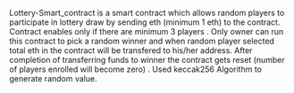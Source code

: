  Lottery-Smart_contract is a smart contract which allows random players to participate in lottery draw by sending eth (minimum 1 eth) to the contract.
 Contract enables only if there are  minimum 3 players .
 Only owner can run this contract to pick a random winner and when random player selected total eth in the contract will be transfered to his/her address.
 After completion of transferring funds to winner the contract gets reset (number of players enrolled will become zero) .
Used keccak256 Algorithm to generate random value.
